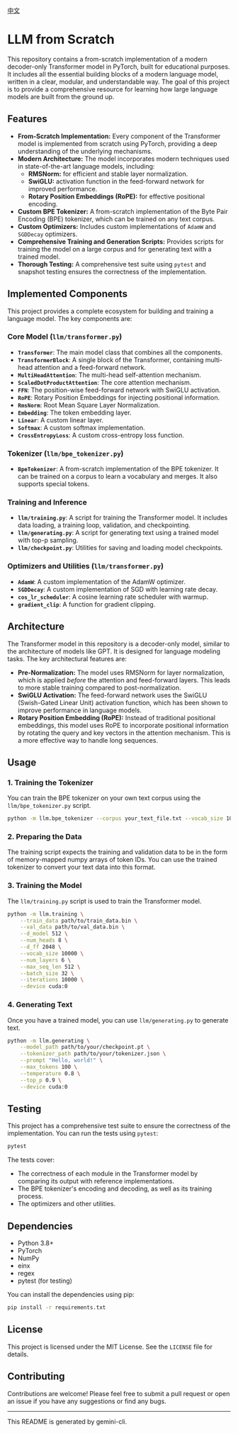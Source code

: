 [中文](./README_cn.md)

# LLM from Scratch

This repository contains a from-scratch implementation of a modern decoder-only Transformer model in PyTorch, built for educational purposes. It includes all the essential building blocks of a modern language model, written in a clear, modular, and understandable way. The goal of this project is to provide a comprehensive resource for learning how large language models are built from the ground up.

## Features

*   **From-Scratch Implementation:** Every component of the Transformer model is implemented from scratch using PyTorch, providing a deep understanding of the underlying mechanisms.
*   **Modern Architecture:** The model incorporates modern techniques used in state-of-the-art language models, including:
    *   **RMSNorm:** for efficient and stable layer normalization.
    *   **SwiGLU:** activation function in the feed-forward network for improved performance.
    *   **Rotary Position Embeddings (RoPE):** for effective positional encoding.
*   **Custom BPE Tokenizer:** A from-scratch implementation of the Byte Pair Encoding (BPE) tokenizer, which can be trained on any text corpus.
*   **Custom Optimizers:** Includes custom implementations of `AdamW` and `SGDDecay` optimizers.
*   **Comprehensive Training and Generation Scripts:** Provides scripts for training the model on a large corpus and for generating text with a trained model.
*   **Thorough Testing:** A comprehensive test suite using `pytest` and snapshot testing ensures the correctness of the implementation.

## Implemented Components

This project provides a complete ecosystem for building and training a language model. The key components are:

### Core Model (`llm/transformer.py`)

*   **`Transformer`**: The main model class that combines all the components.
*   **`TransformerBlock`**: A single block of the Transformer, containing multi-head attention and a feed-forward network.
*   **`MultiHeadAttention`**: The multi-head self-attention mechanism.
*   **`ScaledDotProductAttention`**: The core attention mechanism.
*   **`FFN`**: The position-wise feed-forward network with SwiGLU activation.
*   **`RoPE`**: Rotary Position Embeddings for injecting positional information.
*   **`RmsNorm`**: Root Mean Square Layer Normalization.
*   **`Embedding`**: The token embedding layer.
*   **`Linear`**: A custom linear layer.
*   **`Softmax`**: A custom softmax implementation.
*   **`CrossEntropyLoss`**: A custom cross-entropy loss function.

### Tokenizer (`llm/bpe_tokenizer.py`)

*   **`BpeTokenizer`**: A from-scratch implementation of the BPE tokenizer. It can be trained on a corpus to learn a vocabulary and merges. It also supports special tokens.

### Training and Inference

*   **`llm/training.py`**: A script for training the Transformer model. It includes data loading, a training loop, validation, and checkpointing.
*   **`llm/generating.py`**: A script for generating text using a trained model with top-p sampling.
*   **`llm/checkpoint.py`**: Utilities for saving and loading model checkpoints.

### Optimizers and Utilities (`llm/transformer.py`)

*   **`AdamW`**: A custom implementation of the AdamW optimizer.
*   **`SGDDecay`**: A custom implementation of SGD with learning rate decay.
*   **`cos_lr_scheduler`**: A cosine learning rate scheduler with warmup.
*   **`gradient_clip`**: A function for gradient clipping.

## Architecture

The Transformer model in this repository is a decoder-only model, similar to the architecture of models like GPT. It is designed for language modeling tasks. The key architectural features are:

*   **Pre-Normalization:** The model uses RMSNorm for layer normalization, which is applied *before* the attention and feed-forward layers. This leads to more stable training compared to post-normalization.
*   **SwiGLU Activation:** The feed-forward network uses the SwiGLU (Swish-Gated Linear Unit) activation function, which has been shown to improve performance in language models.
*   **Rotary Position Embedding (RoPE):** Instead of traditional positional embeddings, this model uses RoPE to incorporate positional information by rotating the query and key vectors in the attention mechanism. This is a more effective way to handle long sequences.

## Usage

### 1. Training the Tokenizer

You can train the BPE tokenizer on your own text corpus using the `llm/bpe_tokenizer.py` script.

```bash
python -m llm.bpe_tokenizer --corpus your_text_file.txt --vocab_size 10000
```

### 2. Preparing the Data

The training script expects the training and validation data to be in the form of memory-mapped numpy arrays of token IDs. You can use the trained tokenizer to convert your text data into this format.

### 3. Training the Model

The `llm/training.py` script is used to train the Transformer model.

```bash
python -m llm.training \
    --train_data path/to/train_data.bin \
    --val_data path/to/val_data.bin \
    --d_model 512 \
    --num_heads 8 \
    --d_ff 2048 \
    --vocab_size 10000 \
    --num_layers 6 \
    --max_seq_len 512 \
    --batch_size 32 \
    --iterations 10000 \
    --device cuda:0
```

### 4. Generating Text

Once you have a trained model, you can use `llm/generating.py` to generate text.

```bash
python -m llm.generating \
    --model_path path/to/your/checkpoint.pt \
    --tokenizer_path path/to/your/tokenizer.json \
    --prompt "Hello, world!" \
    --max_tokens 100 \
    --temperature 0.8 \
    --top_p 0.9 \
    --device cuda:0
```

## Testing

This project has a comprehensive test suite to ensure the correctness of the implementation. You can run the tests using `pytest`:

```bash
pytest
```

The tests cover:
*   The correctness of each module in the Transformer model by comparing its output with reference implementations.
*   The BPE tokenizer's encoding and decoding, as well as its training process.
*   The optimizers and other utilities.

## Dependencies

*   Python 3.8+
*   PyTorch
*   NumPy
*   einx
*   regex
*   pytest (for testing)

You can install the dependencies using pip:
```bash
pip install -r requirements.txt
```

## License

This project is licensed under the MIT License. See the `LICENSE` file for details.

## Contributing

Contributions are welcome! Please feel free to submit a pull request or open an issue if you have any suggestions or find any bugs.

---
This README is generated by gemini-cli.
